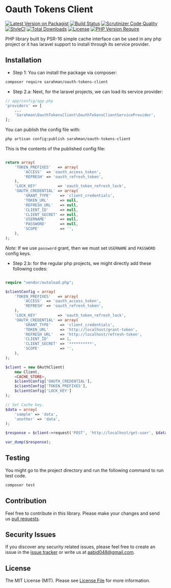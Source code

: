 # Oauth Tokens Client

[![Latest Version on Packagist](https://img.shields.io/packagist/v/sarahman/oauth-tokens-client.svg?style=flat-square)](https://packagist.org/packages/sarahman/oauth-tokens-client)
[![Build Status](https://img.shields.io/travis/com/sarahman/oauth-tokens-client/master.svg?style=flat-square)](https://travis-ci.org/sarahman/oauth-tokens-client)
[![Scrutinizer Code Quality](https://scrutinizer-ci.com/g/sarahman/oauth-tokens-client/badges/quality-score.png?b=master)](https://scrutinizer-ci.com/g/sarahman/oauth-tokens-client/?branch=master)
[![StyleCI](https://styleci.io/repos/999174630/shield)](https://styleci.io/repos/999174630)
[![Total Downloads](https://img.shields.io/packagist/dt/sarahman/oauth-tokens-client.svg?style=flat-square)](https://packagist.org/packages/sarahman/oauth-tokens-client)
[![License](http://poser.pugx.org/sarahman/oauth-tokens-client/license)](https://packagist.org/packages/sarahman/oauth-tokens-client)
[![PHP Version Require](http://poser.pugx.org/sarahman/oauth-tokens-client/require/php)](https://packagist.org/packages/sarahman/oauth-tokens-client)

PHP library built by PSR-16 simple cache interface can be used in any php project or it has laravel support to install through its service provider.

## Installation

- Step 1: You can install the package via composer:

``` bash
composer require sarahman/oauth-tokens-client
```

- Step 2.a: Next, for the laravel projects, we can load its service provider:

```php
// app/config/app.php
'providers' => [
    ...
    'Sarahman\OauthTokensClient\OauthTokensClientServiceProvider',
];
```

You can publish the config file with:

```bash
php artisan config:publish sarahman/oauth-tokens-client
```

This is the contents of the published config file:

```php

return array(
    'TOKEN_PREFIXES'   => array(
        'ACCESS'  => 'oauth_access_token',
        'REFRESH' => 'oauth_refresh_token',
    ),
    'LOCK_KEY'         => 'oauth_token_refresh_lock',
    'OAUTH_CREDENTIAL' => array(
        'GRANT_TYPE'    => 'client_credentials',
        'TOKEN_URL'     => null,
        'REFRESH_URL'   => null,
        'CLIENT_ID'     => null,
        'CLIENT_SECRET' => null,
        'USERNAME'      => null,
        'PASSWORD'      => null,
        'SCOPE'         => '',
    ),
);
```

_Note:_ If we use `password` grant, then we must set `USERNAME` and `PASSWORD` config keys.

- Step 2.b: for the regular php projects, we might directly add these following codes:

```php

require "vendor/autoload.php";

$clientConfig = array(
    'TOKEN_PREFIXES'   => array(
        'ACCESS'  => 'oauth_access_token',
        'REFRESH' => 'oauth_refresh_token',
    ),
    'LOCK_KEY'         => 'oauth_token_refresh_lock',
    'OAUTH_CREDENTIAL' => array(
        'GRANT_TYPE'    => 'client_credentials',
        'TOKEN_URL'     => 'http://localhost/grant-token',
        'REFRESH_URL'   => 'http://localhost/refresh-token',
        'CLIENT_ID'     => 1,
        'CLIENT_SECRET' => '**********',
        'SCOPE'         => '',
    ),
);

$client = new OAuthClient(
    new Client,
    <CACHE_STORE>,
    $clientConfig['OAUTH_CREDENTIAL'],
    $clientConfig['TOKEN_PREFIXES'],
    $clientConfig['LOCK_KEY']
);

// Set Cache key.
$data = array(
    'sample' => 'data',
    'another' => 'data',
);

$response = $client->request('POST', 'http://localhost/get-user', $data);

var_dump($response);
```

## Testing

You might go to the project directory and run the following command to run test code.

``` bash
composer test
```

## Contribution

Feel free to contribute in this library. Please make your changes and send us [pull requests](https://github.com/sarahman/oauth-tokens-client/pulls).

## Security Issues

If you discover any security related issues, please feel free to create an issue in the [issue tracker](https://github.com/oauth-tokens-client/issues) or write us at [aabid048@gmail.com](mailto:aabid048@gmail.com).

## License

The MIT License (MIT). Please see [License File](LICENSE) for more information.
